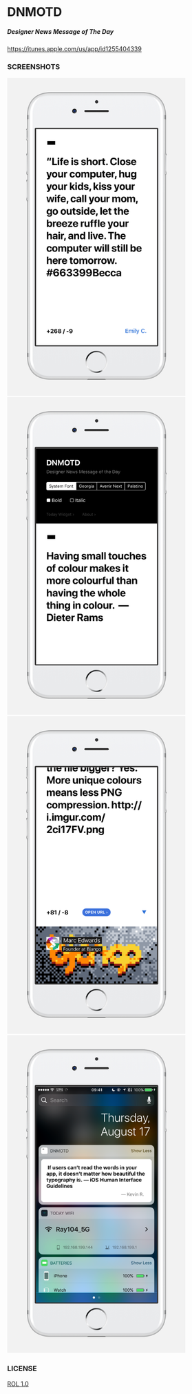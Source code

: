 # DNMOTD
##### Designer News Message of The Day

https://itunes.apple.com/us/app/id1255404339

### SCREENSHOTS
<img width="414px" src=".screens/1.png"><img width="414px" src=".screens/2.png">
<img width="414px" src=".screens/3.png"><img width="414px" src=".screens/4.png">

### LICENSE
[ROL 1.0](https://git.io/read-only-license)
